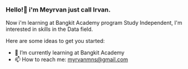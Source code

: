 ### Hello!👋 i'm Meyrvan just call Irvan.
Now i'm learning at Bangkit Academy program Study Independent, I'm interested in skills in the Data field.

Here are some ideas to get you started:
<!--
- 🔭 I’m currently working on ...
- 👯 I’m looking to collaborate on ...
- 😄 Pronouns: ...
- ⚡ Fun fact: ...
- 🤔 I’m looking for help with ...
- 💬 Ask me about ...
-->
- 🌱 I’m currently learning at Bangkit Academy
- 📫 How to reach me: myrvanmns@gmail.com

